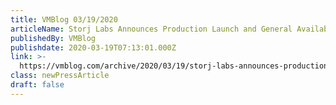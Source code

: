 ```yaml
---
title: VMBlog 03/19/2020
articleName: Storj Labs Announces Production Launch and General Availability of Tardigrade, the World's First Enterprise-grade, Decentralized Cloud Storage Service
publishedBy: VMBlog
publishdate: 2020-03-19T07:13:01.000Z
link: >-
  https://vmblog.com/archive/2020/03/19/storj-labs-announces-production-launch-and-general-availability-of-tardigrade-the-world-s-first-enterprise-grade-decentralized-cloud-storage-service.aspx#.XnO_lxNKjfY
class: newPressArticle
draft: false
---
```

